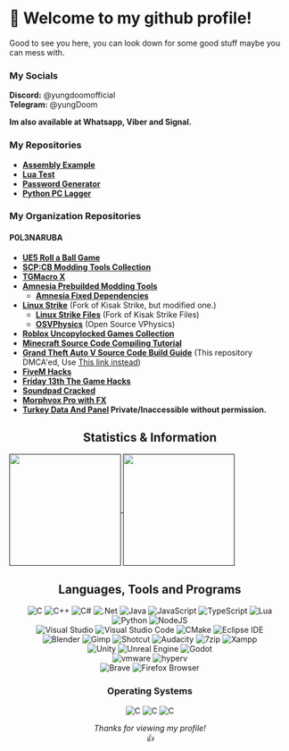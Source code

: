 # 👋 Welcome to my github profile!
Good to see you here, you can look down for some good stuff maybe you can mess with.

### My Socials
**Discord:** @yungdoomofficial<br>
**Telegram:** @yungDoom

**Im also available at Whatsapp, Viber and Signal.**

### My Repositories
  + **[Assembly Example](https://github.com/yungDoom/assembly-example)**
  + **[Lua Test](https://github.com/yungDoom/lua-test)**
  + **[Password Generator](https://github.com/yungDoom/Password-Generator)**
  + **[Python PC Lagger](https://github.com/yungDoom/python-pc-lagger)**

### My Organization Repositories

#### P0L3NARUBA
  +  **[UE5 Roll a Ball Game](https://github.com/P0L3NARUBA/ue5-roll-a-ball-game)**
  + **[SCP:CB Modding Tools Collection](https://github.com/P0L3NARUBA/scp-mt-collection)**
  + **[TGMacro X](https://github.com/P0L3NARUBA/TGMacro-X/)**
  + **[Amnesia Prebuilded Modding Tools](https://github.com/P0L3NARUBA/amnesia-tdd-modding-tools)**
     + **[Amnesia Fixed Dependencies](https://github.com/P0L3NARUBA/amnesia-tdd-amfp-dependencies)**
  + **[Linux Strike](https://github.com/P0L3NARUBA/Linux-Strike)** (Fork of Kisak Strike, but modified one.)
     + **[Linux Strike Files](https://github.com/P0L3NARUBA/Linux-Strike-Files)**  (Fork of Kisak Strike Files)
     + **[OSVPhysics](https://github.com/P0L3NARUBA/OSVPhysics)** (Open Source VPhysics)
  + **[Roblox Uncopylocked Games Collection](https://github.com/P0L3NARUBA/roblox-uncopylocked-games)**
  + **[Minecraft Source Code Compiling Tutorial](https://github.com/P0L3NARUBA/minecraft-sc-compiling-tutorial)**
  + **[Grand Theft Auto V Source Code Build Guide](https://github.com/P0L3NARUBA/gtav-sourcecode-build-guide)** (This repository DMCA'ed, Use [This link instead](https://web.archive.org/web/20240522133926/https://github.com/P0L3NARUBA/gtav-sourcecode-build-guide/))
  + **[FiveM Hacks](https://github.com/P0L3NARUBA/fivem-hacks)**
  + **[Friday 13th The Game Hacks](https://github.com/P0L3NARUBA/friday-13th-game-hacks)**
  +  **[Soundpad Cracked](https://github.com/P0L3NARUBA/sounpad-cracked)**
  + **[Morphvox Pro with FX](https://github.com/P0L3NARUBA/morphvox-pro-with-fx)**
  + **[Turkey Data And Panel]()  Private/Inaccessible without permission.**


<h2 align="center">Statistics & Information</h2>

<a href="">
  <img height=200 align="center" src="https://github-readme-stats-git-masterorgs-github-readme-stats-team.vercel.app/api?username=yungDoom&theme=transparent&card_width=400&include_orgs=true" />
</a>
<a href="">
  <img height=200 align="center" src="https://github-readme-stats-git-masterorgs-github-readme-stats-team.vercel.app/api/top-langs?username=yungDoom&layout=compact&langs_count=8&card_width=353&theme=transparent&include_orgs=true" />
</a>


<h2 align="center">Languages, Tools and Programs</h2>

<div align="center"> 

![C](https://img.shields.io/badge/c-808080.svg?style=for-the-badge&logo=c&logoColor=white) ![C++](https://img.shields.io/badge/c++-%2300599C.svg?style=for-the-badge&logo=c%2B%2B&logoColor=white) ![C#](https://img.shields.io/badge/c%23-%23239120.svg?style=for-the-badge&logo=csharp&logoColor=white) ![.Net](https://img.shields.io/badge/.NET-5C2D91?style=for-the-badge&logo=.net&logoColor=white) ![Java](https://img.shields.io/badge/java-%23ED8B00.svg?style=for-the-badge&logo=openjdk&logoColor=white) ![JavaScript](https://img.shields.io/badge/JavaScript-323330?style=for-the-badge&logo=javascript&logoColor=F7DF1E) ![TypeScript](https://img.shields.io/badge/TypeScript-007acc?style=for-the-badge&logo=typescript&logoColor=ffffff) ![Lua](https://img.shields.io/badge/lua-%232C2D72.svg?style=for-the-badge&logo=lua&logoColor=white) ![Python](https://img.shields.io/badge/python-3670A0?style=for-the-badge&logo=python&logoColor=ffdd54) ![NodeJS](https://img.shields.io/badge/Node%20js-339933?style=for-the-badge&logo=nodedotjs&logoColor=white)<br>
![Visual Studio](https://img.shields.io/badge/Visual_Studio-5C2D91.svg?style=for-the-badge&logo=visualstudio&logoColor=white) ![Visual Studio Code](https://img.shields.io/badge/Visual_Studio_Code-007ACC.svg?style=for-the-badge&logo=visualstudiocode&logoColor=white) ![CMake](https://img.shields.io/badge/CMake-%23008FBA.svg?style=for-the-badge&logo=cmake&logoColor=white) ![Eclipse IDE](https://img.shields.io/badge/Eclipse_IDE-2C2255.svg?style=for-the-badge&logo=eclipseide&logoColor=white)<br>
![Blender](https://img.shields.io/badge/blender-%23F5792A.svg?style=for-the-badge&logo=blender&logoColor=white) ![Gimp](https://img.shields.io/badge/Gimp-657D8B?style=for-the-badge&logo=gimp&logoColor=FFFFFF) ![Shotcut](https://img.shields.io/badge/Shotcut-115C77?style=for-the-badge&logo=shotcut&logoColor=FFFFFF) ![Audacity](https://img.shields.io/badge/Audacity-0000CC?style=for-the-badge&logo=audacity&logoColor=white) ![7zip](https://img.shields.io/badge/7Zip-000000?style=for-the-badge&logo=7zip&logoColor=white) ![Xampp](https://img.shields.io/badge/Xampp-F37623?style=for-the-badge&logo=xampp&logoColor=white)<br>
![Unity](https://img.shields.io/badge/Unity-100000?style=for-the-badge&logo=unity&logoColor=white) ![Unreal Engine](https://img.shields.io/badge/-Unreal%20Engine-313131?style=for-the-badge&logo=unreal-engine&logoColor=white) ![Godot](https://img.shields.io/badge/Godot-478CBF?style=for-the-badge&logo=GodotEngine&logoColor=white)<br>
![vmware](https://img.shields.io/badge/VMWare-607078?style=for-the-badge&logo=vmware&logoColor=white) ![hyperv](https://img.shields.io/badge/Hyper—V-2786f2?style=for-the-badge&logo=databricks&logoColor=white)<br>
![Brave](https://img.shields.io/badge/Brave_Browser-FB542B.svg?style=for-the-badge&logo=brave&logoColor=white) ![Firefox Browser](https://img.shields.io/badge/Firefox_Browser-FF7139.svg?style=for-the-badge&logo=firefoxbrowser&logoColor=white)

</div>

<h3 align="center">Operating Systems</h3>
<div align="center"> 
  
![C](https://img.shields.io/badge/Windows_11-0078d4?style=for-the-badge&logo=windows-11&logoColor=white) ![C](https://img.shields.io/badge/Windows_10-0078d4?style=for-the-badge&logo=windows-10&logoColor=white) ![C](https://img.shields.io/badge/Linux_Mint-87CF3E?style=for-the-badge&logo=linux-mint&logoColor=white) 

</div>


*<div align="center">Thanks for viewing my profile! <br>👍</div>*
